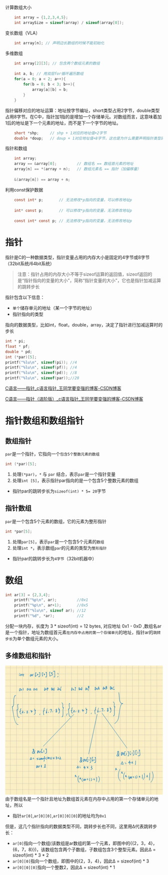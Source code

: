 计算数组大小

```c
    int array = {1,2,3,4,5};
    int arraySize = sizeof(array) / sizeof(array[0]);
```

变长数组（VLA）

```c
    int array[n]; // 声明边长数组的时候不能初始化
```

多维数组

```c
    int array[2][3]; // 包含两个数组元素的数组

    int a, b; // 用双层for循环遍历数组
    for(a = 0; a < 2; a++){
        for(b = 0; b < 3; b++){
            array[a][b] = b;
        }
    }
```

指针偏移对应的地址运算：地址按字节编址，short类型占用2字节，double类型占用8字节。在C中，指针加1指的是增加一个存储单元。对数组而言，这意味着加1后的地址是下一个元素的地址，而不是下一个字节的地址。

```c
    short *shp;     // shp + 1对应的地址值+2字节 
    double *doup;   // doup + 1对应地址值+8字节，这也是为什么需要声明指针类型的原因
```

指针和数组

```c
    int array;
    array == &array[0];         // 数组名 == 数组首元素的地址
    array[n] == *(array + n);   // 数组元素名 == 指针（加偏移量）
    
    &(array[n]) == array + n;
```

利用const保护数据

```c
    const int* p;       // 无法修改*p指向的变量，可以修改地址p

    int* const p;       // 可以修改*p指向的变量，无法修改地址p

    const int* const p; // 无法修改*p指向的变量，无法修改地址p
```

# 指针
指针是C的一种数据类型，指针变量占用的内存大小是固定的4字节或8字节（32bit系统/64bit系统）

>注意：指针占用的内存大小不等于sizeof运算的返回值，sizeof返回的是“指针指向的变量的大小”，简称“指针变量的大小”，它也是指针加减运算的跳转步长

指针包含以下信息：
- `单个`储存单元的地址（某一个字节的地址）
- 指针指向的类型

指向的数据类型，比如int，float，double，array，决定了指针进行加减运算时的步长

```c
int * pi;
float * pf;
double * pd;
int (*par)[5];
printf("%lu\n", sizeof(pi)); //4
printf("%lu\n", sizeof(pf)); //4
printf("%lu\n", sizeof(pd)); //8
printf("%lu\n", sizeof(par));//20
```
[C语言——指针_c语言指针_王同学要变强的博客-CSDN博客](/media/C%E8%AF%AD%E8%A8%80%E2%80%94%E2%80%94%E6%8C%87%E9%92%88_c%E8%AF%AD%E8%A8%80%E6%8C%87%E9%92%88_%E7%8E%8B%E5%90%8C%E5%AD%A6%E8%A6%81%E5%8F%98%E5%BC%BA%E7%9A%84%E5%8D%9A%E5%AE%A2-CSDN%E5%8D%9A%E5%AE%A2.mhtml)

[C语言——指针（进阶版）_c语言指针_王同学要变强的博客-CSDN博客](/media/C%E8%AF%AD%E8%A8%80%E2%80%94%E2%80%94%E6%8C%87%E9%92%88%EF%BC%88%E8%BF%9B%E9%98%B6%E7%89%88%EF%BC%89_c%E8%AF%AD%E8%A8%80%E6%8C%87%E9%92%88_%E7%8E%8B%E5%90%8C%E5%AD%A6%E8%A6%81%E5%8F%98%E5%BC%BA%E7%9A%84%E5%8D%9A%E5%AE%A2-CSDN%E5%8D%9A%E5%AE%A2.mhtml)


# 指针数组和数组指针
## 数组指针
`par`是一个指针，它指向一个`包含5个整数元素的数组`
```c
int (*par)[5];
```
1. 处理`(*par)`，`*` 与 `par` 结合，表示`par`是一个指针变量
2. 处理`int [5]`，表示指针par指向的是一个包含5个整数元素的数组
- 指针par的跳转步长为`sizeof(int) * 5= 20`字节
## 指针数组
`par`是一个包含5个元素的数组，它的元素为整形指针
```c
int *par[5];
```
1. 处理`par[5]`，表示`par`是一个包含5个元素的`数组`
2. 处理`int *`，表示数组`par`的元素的类型为`整形指针`
- 指针par的跳转步长为`4字节`（32bit机器中）


# 数组
```c
int ar[3] = {2,3,4};
    printf("%p\n", ar);         //0x1
    printf("%p\n", ar+1);       //0x5
    printf("%lu\n", sizeof ar); //12
    printf("%d", *ar);          //2
```
分配一块内存，长度为 3 * sizeof(int) = 12 bytes, 对应地址 0x1 - 0xD ,数组名ar是一个指针，地址为数组首元素`在内存中占用的第一个存储单元`的地址，指针ar的`跳转步长`为单个数组元素的大小。

## 多维数组和指针
![Alt text](media/94e937096675ecd3bcb46f209581afe.jpg)
由于数组名是一个指针且地址为数组首元素在内存中占用的第一个存储单元的地址，所以
- 指针`ar[0]`,`ar[0][0]`,`ar[0][0][0]`的地址均为`0x1`

但是，这几个指针指向的数据类型不同，跳转步长也不同，这里用Δ代表跳转步长：

- `ar[0]`指向一个数组(该数组是ar数组的第一个元素，即图中的{{2，3，4}，{6，7，8}})，该数组包含两个子数组，子数组包含3个整型元素。因此Δ = sizeof(int) * 3 * 2
- `ar[0][0]`指向一个数组，即图中的{2，3，4}，因此Δ = sizeof(int) * 3
- `ar[0][0][0]`指向一个整数2，因此Δ = sizeof(int) * 1